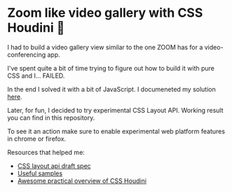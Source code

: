 # Zoom like video gallery with CSS Houdini 🎩

I had to build a video gallery view similar to the one ZOOM has for a video-conferencing app.

I've spent quite a bit of time trying to figure out how to build it with pure CSS and I... FAILED.

In the end I solved it with a bit of JavaScript. I documeneted my solution [here](https://dev.to/antondosov/building-a-video-gallery-just-like-in-zoom-4mam).

Later, for fun, I decided to try experimental CSS Layout API.
Working result you can find in this repository.

To see it an action make sure to enable experimental web platform features in chrome or firefox.

Resources that helped me:

- [CSS layout api draft spec](https://drafts.css-houdini.org/css-layout-api/)
- [Useful samples](https://github.com/GoogleChromeLabs/houdini-samples/tree/master/layout-worklet)
- [Awesome practical overview of CSS Houdini](https://www.smashingmagazine.com/2020/03/practical-overview-css-houdini/)

